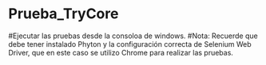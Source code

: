 # Prueba_TryCore

#Ejecutar las pruebas desde la consoloa de windows. 
#Nota: Recuerde que debe tener instalado Phyton y la configuración correcta de Selenium Web Driver, que en este caso se utilizo Chrome para realizar las pruebas.
